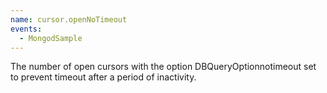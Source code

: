 ```yaml
---
name: cursor.openNoTimeout
events:
  - MongodSample
---
```


The number of open cursors with the option DBQueryOptionnotimeout set to prevent timeout after a period of inactivity.